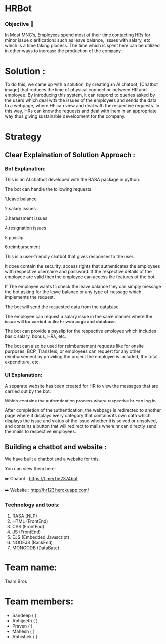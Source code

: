 # HRBot

### Objective :dart:
In Most MNC’s, Employees spend most of their time contacting HRs for minor issue clarifications such as leave balance, issues with salary, etc which is a time taking process. The time which is spent here can be utilized in other ways to increase the production of the company.


# Solution : 
To do this, we came up with a solution, by creating an AI chatbot, [Chatbot image] that reduces the time of physical connection between HR and employee. By introducing this system, it can respond to queries asked by the users which deal with the issues of the employees and sends the data to a webpage, where HR can view and deal with the respective requests. In this way, HRs can know the requests and deal with them in an appropriate way thus giving sustainable development for the company. 

# Strategy

## Clear Explaination of Solution Approach :

### Bot Explanation:

This is an AI chatbot developed with the RASA package in python.

The bot can handle the following requests:

1.leave balance

2.salary issues

3.harassment issues

4.resignation issues

5.payslip

6.reimbursement

This is a user-friendly chatbot that gives responses to the user.

It does contain the security, access rights that authenticates the employees with respective username and password. If the respective details of the employee are valid then the employee can access the features of the bot.


If The employee wants to check the leave balance they can simply message the bot asking for the leave balance or any type of message which implements the request.

The bot will send the requested data from the database.

The employee can request a salary issue in the same manner where the issue will be carried to the hr web page and database.

The bot can provide a payslip for the respective employee which includes basic salary, bonus, HRA, etc.

The bot can also be used for reimbursement requests like for onsite purposes, BCP, Transfers, or employees can request for any other reimbursement by providing the project the employee is included, the total expenditure, etc.

### UI Explanation:

A separate website has been created for HR to view the messages that are carried out by the bot.

Which contains the authentication process where respective hr can log in.

After completion of the authentication, the webpage is redirected to another page where it displays every category that contains its own data which displays the issue and status of the issue whether it is solved or unsolved, and contains a button that will redirect to mails where hr can directly send the mails to respective employees.   









## Building a chatbot and website :

We have built a chatbot and a website for this.

You can view them here : 


:arrow_right: Chabot : https://t.me/Tie2374bot


:arrow_right: Website :  http://hr123.herokuapp.com/

### Technology and tools:
1. RASA (NLP)
2. HTML (FrontEnd)
3. CSS  (FrontEnd)
4. JS   (FrontEnd)
5. EJS (Embedded Javascript)
6. NODEJS (BackEnd)
7. MONGODB (DataBase)

# Team name:  
Team Bros

<h1>Team members:</h1>

<ul>
  <li>Sandeep ( ) </li>
  <li>Abhijeeth ( ) </li>
  <li>Praven ( ) </li>
  <li>Mahesh ( ) </li>
  <li>Abhishek ( ) </li>
</ul>
